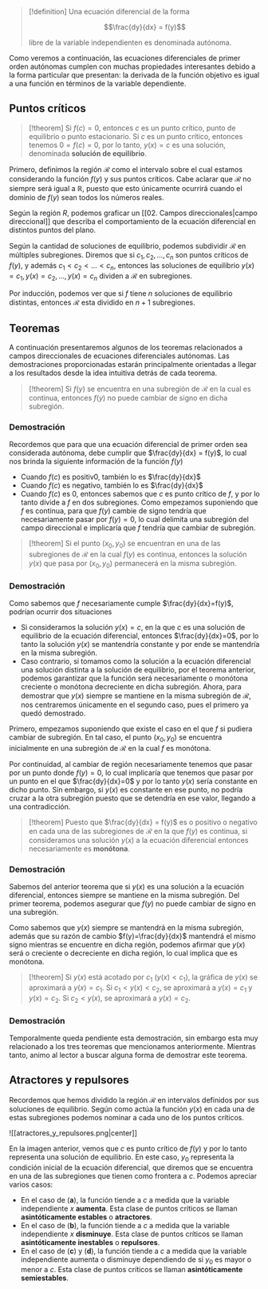 >[!definition]
>Una ecuación diferencial de la forma
>
>$$\frac{dy}{dx} = f(y)$$
>
>libre de la variable independienten es denominada autónoma.

Como veremos a continuación, las ecuaciones diferenciales de primer orden autónomas cumplen con muchas propiedades interesantes debido a la forma particular que presentan: la derivada de la función objetivo es igual a una función en términos de la variable dependiente.
## Puntos críticos

>[!theorem]
>Si $f(c) = 0$, entonces $c$ es un punto crítico, punto de equilibrio o punto estacionario. Si $c$ es un punto crítico, entonces tenemos $0 = f(c) = 0$, por lo tanto, $y(x) = c$ es una solución, denominada **solución de equilibrio**.

Primero, definimos la región $\mathcal{R}$ como el intervalo sobre el cual estamos considerando la función $f(y)$ y sus puntos críticos.  Cabe aclarar que $\mathcal{R}$ no siempre será igual a $\mathbb{R}$, puesto que esto únicamente ocurrirá cuando el dominio de $f(y)$ sean todos los números reales.

Según la región $R$, podemos graficar un [[02. Campos direccionales|campo direccional]] que describa el comportamiento de la ecuación diferencial en distintos puntos del plano.

Según la cantidad de soluciones de equilibrio, podemos subdividir $\mathcal{R}$ en múltiples subregiones. Diremos que si $c_1, c_2, \dots, c_n$ son puntos críticos de $f(y)$, y además $c_1<c_2<\dots<c_n$, entonces las soluciones de equilibrio $y(x)=c_1, y(x)=c_2, \dots, y(x)=c_n$ dividen a $\mathcal{R}$ en subregiones.

Por inducción, podemos ver que si $f$ tiene $n$ soluciones de equilibrio distintas, entonces $\mathcal{R}$ esta dividido en $n+1$ subregiones.

## Teoremas
A continuación presentaremos algunos de los teoremas relacionados a campos direccionales de ecuaciones diferenciales autónomas. Las demostraciones proporcionadas estarán principalmente orientadas a llegar a los resultados desde la idea intuitiva detrás de cada teorema.

>[!theorem]
>Si $f(y)$ se encuentra en una subregión de $\mathcal{R}$ en la cual es continua, entonces $f(y)$ no puede cambiar de signo en dicha subregión.

### Demostración
Recordemos que para que una ecuación diferencial de primer orden sea considerada autónoma, debe cumplir que $\frac{dy}{dx} = f(y)$, lo cual nos brinda la siguiente información de la función $f(y)$
- Cuando $f(c)$ es positiv0, también lo es $\frac{dy}{dx}$
- Cuando $f(c)$ es negativo, también lo es $\frac{dy}{dx}$
- Cuando $f(c)$ es $0$, entonces sabemos que $c$ es punto crítico de $f$, y por lo tanto divide a $f$ en dos subregiones.
Como empezamos suponiendo que $f$ es continua, para que $f(y)$ cambie de signo tendría que necesariamente pasar por $f(y)=0$, lo cual delimita una subregión del campo direccional e implicaría que $f$ tendría que cambiar de subregión.

>[!theorem]
>Si el punto $(x_0, y_0)$ se encuentran en una de las subregiones de $\mathcal{R}$ en la cual $f(y)$ es continua, entonces la solución $y(x)$ que pasa por $(x_0, y_0)$ permanecerá en la misma subregión.

### Demostración
Como sabemos que $f$ necesariamente cumple $\frac{dy}{dx}=f(y)$, podrían ocurrir dos situaciones
- Si consideramos la solución $y(x)=c$, en la que $c$ es una solución de equilibrio de la ecuación diferencial, entonces $\frac{dy}{dx}=0$, por lo tanto la solución $y(x)$ se mantendría constante y por ende se mantendría en la misma subregión.
- Caso contrario, si tomamos como la solución a la ecuación diferencial una solución distinta a la solución de equilibrio, por el teorema anterior, podemos garantizar que la función será necesariamente o monótona creciente o monótona decreciente en dicha subregión.
Ahora, para demostrar que $y(x)$ siempre se mantiene en la misma subregión de $\mathcal{R}$, nos centraremos únicamente en el segundo caso, pues el primero ya quedó demostrado.

Primero, empezamos suponiendo que existe el caso en el que $f$ si pudiera cambiar de subregión. En tal caso, el punto $(x_0, y_0)$ se encuentra inicialmente en una subregión de $\mathcal{R}$ en la cual $f$ es monótona.

Por continuidad, al cambiar de región necesariamente tenemos que pasar por un punto donde $f(y)=0$, lo cual implicaría que tenemos que pasar por un punto en el que $\frac{dy}{dx}=0$ y por lo tanto $y(x)$ sería constante en dicho punto. Sin embargo, si $y(x)$ es constante en ese punto, no podría cruzar a la otra subregión puesto que se detendría en ese valor, llegando a una contradicción.

>[!theorem]
>Puesto que $\frac{dy}{dx} = f(y)$ es o positivo o negativo en cada una de las subregiones de $\mathcal{R}$ en la que $f(y)$ es continua, si consideramos una solución $y(x)$ a la ecuación diferencial entonces necesariamente es **monótona**.

### Demostración
Sabemos del anterior teorema que si $y(x)$ es una solución a la ecuación diferencial, entonces siempre se mantiene en la misma subregión. Del primer teorema, podemos asegurar que $f(y)$ no puede cambiar de signo en una subregión. 

Como sabemos que $y(x)$ siempre se mantendrá en la misma subregión, además que su razón de cambio $f(y)=\frac{dy}{dx}$ mantendrá el mismo signo mientras se encuentre en dicha región, podemos afirmar que $y(x)$ será o creciente o decreciente en dicha región, lo cual implica que es monótona.

>[!theorem]
>Si $y(x)$ está acotado por $c_1$ $(y(x) < c_1)$, la gráfica de $y(x)$ se aproximará a $y(x) = c_1$. Si $c_1 < y(x) < c_2$, se aproximará a $y(x) = c_1$ y $y(x) = c_2$. Si $c_2 < y(x)$, se aproximará a $y(x) = c_2$.

### Demostración
Temporalmente queda pendiente esta demostración, sin embargo esta muy relacionado a los tres teoremas que mencionamos anteriormente. Mientras tanto, animo al lector a buscar alguna forma de demostrar este teorema.

## Atractores y repulsores
Recordemos que hemos dividido la región $\mathcal{R}$ en intervalos definidos por sus soluciones de equilibrio. Según como actúa la función $y(x)$ en cada una de estas subregiones podemos nominar a cada uno de los puntos críticos.

![[atractores_y_repulsores.png|center]]

En la imagen anterior, vemos que $c$ es punto crítico de $f(y)$ y por lo tanto representa una solución de equilibrio. En este caso, $y_0$ representa la condición inicial de la ecuación diferencial, que diremos que se encuentra en una de las subregiones que tienen como frontera a $c$. Podemos apreciar varios casos:
- En el caso de (**a**), la función tiende a $c$ a medida que la variable independiente $x$ **aumenta**. Esta clase de puntos críticos se llaman **asintóticamente estables** o **atractores**.
- En el caso de (**b**), la función tiende a $c$ a medida que la variable independiente $x$ **disminuye**. Esta clase de puntos críticos se llaman **asintóticamente inestables** o **repulsores**.
- En el caso de (**c**) y (**d**), la función tiende a $c$ a medida que la variable independiente aumenta o disminuye dependiendo de si $y_0$ es mayor o menor a $c$. Esta clase de puntos críticos se llaman **asintóticamente semiestables**.
